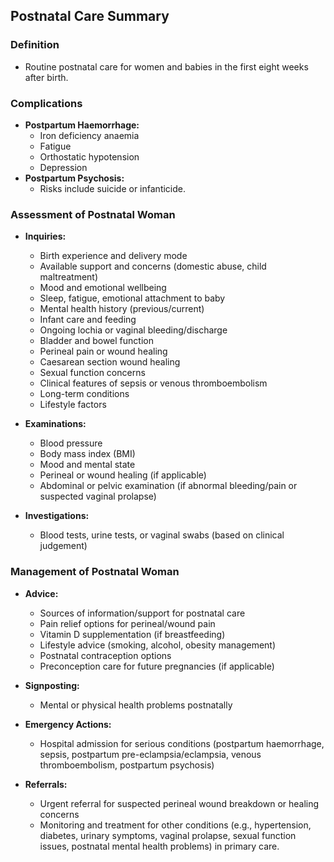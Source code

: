 ## Postnatal Care Summary

### Definition
- Routine postnatal care for women and babies in the first eight weeks after birth.

### Complications
- **Postpartum Haemorrhage:** 
  - Iron deficiency anaemia
  - Fatigue
  - Orthostatic hypotension
  - Depression
- **Postpartum Psychosis:** 
  - Risks include suicide or infanticide.

### Assessment of Postnatal Woman
- **Inquiries:**
  - Birth experience and delivery mode
  - Available support and concerns (domestic abuse, child maltreatment)
  - Mood and emotional wellbeing
  - Sleep, fatigue, emotional attachment to baby
  - Mental health history (previous/current)
  - Infant care and feeding
  - Ongoing lochia or vaginal bleeding/discharge
  - Bladder and bowel function
  - Perineal pain or wound healing
  - Caesarean section wound healing
  - Sexual function concerns
  - Clinical features of sepsis or venous thromboembolism
  - Long-term conditions
  - Lifestyle factors

- **Examinations:**
  - Blood pressure
  - Body mass index (BMI)
  - Mood and mental state
  - Perineal or wound healing (if applicable)
  - Abdominal or pelvic examination (if abnormal bleeding/pain or suspected vaginal prolapse)

- **Investigations:**
  - Blood tests, urine tests, or vaginal swabs (based on clinical judgement)

### Management of Postnatal Woman
- **Advice:**
  - Sources of information/support for postnatal care
  - Pain relief options for perineal/wound pain
  - Vitamin D supplementation (if breastfeeding)
  - Lifestyle advice (smoking, alcohol, obesity management)
  - Postnatal contraception options
  - Preconception care for future pregnancies (if applicable)
  
- **Signposting:**
  - Mental or physical health problems postnatally

- **Emergency Actions:**
  - Hospital admission for serious conditions (postpartum haemorrhage, sepsis, postpartum pre-eclampsia/eclampsia, venous thromboembolism, postpartum psychosis)

- **Referrals:**
  - Urgent referral for suspected perineal wound breakdown or healing concerns
  - Monitoring and treatment for other conditions (e.g., hypertension, diabetes, urinary symptoms, vaginal prolapse, sexual function issues, postnatal mental health problems) in primary care.